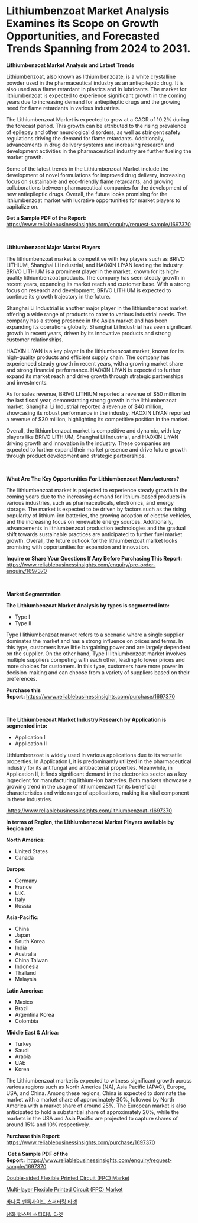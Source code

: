<p><h1>Lithiumbenzoat Market Analysis Examines its Scope on Growth Opportunities, and Forecasted Trends Spanning from 2024 to 2031.</h1></p><p><strong>Lithiumbenzoat Market Analysis and Latest Trends</strong></p>
<p><p>Lithiumbenzoat, also known as lithium benzoate, is a white crystalline powder used in the pharmaceutical industry as an antiepileptic drug. It is also used as a flame retardant in plastics and in lubricants. The market for lithiumbenzoat is expected to experience significant growth in the coming years due to increasing demand for antiepileptic drugs and the growing need for flame retardants in various industries.</p><p>The Lithiumbenzoat Market is expected to grow at a CAGR of 10.2% during the forecast period. This growth can be attributed to the rising prevalence of epilepsy and other neurological disorders, as well as stringent safety regulations driving the demand for flame retardants. Additionally, advancements in drug delivery systems and increasing research and development activities in the pharmaceutical industry are further fueling the market growth.</p><p>Some of the latest trends in the Lithiumbenzoat Market include the development of novel formulations for improved drug delivery, increasing focus on sustainable and eco-friendly flame retardants, and growing collaborations between pharmaceutical companies for the development of new antiepileptic drugs. Overall, the future looks promising for the lithiumbenzoat market with lucrative opportunities for market players to capitalize on.</p></p>
<p><strong>Get a Sample PDF of the Report:&nbsp;</strong> <a href="https://www.reliablebusinessinsights.com/enquiry/request-sample/1697370">https://www.reliablebusinessinsights.com/enquiry/request-sample/1697370</a></p>
<p>&nbsp;</p>
<p><strong>Lithiumbenzoat Major Market Players</strong></p>
<p><p>The lithiumbenzoat market is competitive with key players such as BRIVO LITHIUM, Shanghai Li Industrial, and HAOXIN LIYAN leading the industry. BRIVO LITHIUM is a prominent player in the market, known for its high-quality lithiumbenzoat products. The company has seen steady growth in recent years, expanding its market reach and customer base. With a strong focus on research and development, BRIVO LITHIUM is expected to continue its growth trajectory in the future.</p><p>Shanghai Li Industrial is another major player in the lithiumbenzoat market, offering a wide range of products to cater to various industrial needs. The company has a strong presence in the Asian market and has been expanding its operations globally. Shanghai Li Industrial has seen significant growth in recent years, driven by its innovative products and strong customer relationships.</p><p>HAOXIN LIYAN is a key player in the lithiumbenzoat market, known for its high-quality products and efficient supply chain. The company has experienced steady growth in recent years, with a growing market share and strong financial performance. HAOXIN LIYAN is expected to further expand its market reach and drive growth through strategic partnerships and investments.</p><p>As for sales revenue, BRIVO LITHIUM reported a revenue of $50 million in the last fiscal year, demonstrating strong growth in the lithiumbenzoat market. Shanghai Li Industrial reported a revenue of $40 million, showcasing its robust performance in the industry. HAOXIN LIYAN reported a revenue of $30 million, highlighting its competitive position in the market.</p><p>Overall, the lithiumbenzoat market is competitive and dynamic, with key players like BRIVO LITHIUM, Shanghai Li Industrial, and HAOXIN LIYAN driving growth and innovation in the industry. These companies are expected to further expand their market presence and drive future growth through product development and strategic partnerships.</p></p>
<p>&nbsp;</p>
<p><strong>What Are The Key Opportunities For Lithiumbenzoat Manufacturers?</strong></p>
<p><p>The lithiumbenzoat market is projected to experience steady growth in the coming years due to the increasing demand for lithium-based products in various industries, such as pharmaceuticals, electronics, and energy storage. The market is expected to be driven by factors such as the rising popularity of lithium-ion batteries, the growing adoption of electric vehicles, and the increasing focus on renewable energy sources. Additionally, advancements in lithiumbenzoat production technologies and the gradual shift towards sustainable practices are anticipated to further fuel market growth. Overall, the future outlook for the lithiumbenzoat market looks promising with opportunities for expansion and innovation.</p></p>
<p><strong>Inquire or Share Your Questions If Any Before Purchasing This Report:</strong> <a href="https://www.reliablebusinessinsights.com/enquiry/pre-order-enquiry/1697370">https://www.reliablebusinessinsights.com/enquiry/pre-order-enquiry/1697370</a></p>
<p>&nbsp;</p>
<p><strong>Market Segmentation</strong></p>
<p><strong>The Lithiumbenzoat Market Analysis by types is segmented into:</strong></p>
<p><ul><li>Type I</li><li>Type II</li></ul></p>
<p><p>Type I lithiumbenzoat market refers to a scenario where a single supplier dominates the market and has a strong influence on prices and terms. In this type, customers have little bargaining power and are largely dependent on the supplier. On the other hand, Type II lithiumbenzoat market involves multiple suppliers competing with each other, leading to lower prices and more choices for customers. In this type, customers have more power in decision-making and can choose from a variety of suppliers based on their preferences.</p></p>
<p><strong>Purchase this Report:&nbsp;</strong><a href="https://www.reliablebusinessinsights.com/purchase/1697370">https://www.reliablebusinessinsights.com/purchase/1697370</a></p>
<p>&nbsp;</p>
<p><strong>The Lithiumbenzoat Market Industry Research by Application is segmented into:</strong></p>
<p><ul><li>Application I</li><li>Application II</li></ul></p>
<p><p>Lithiumbenzoat is widely used in various applications due to its versatile properties. In Application I, it is predominantly utilized in the pharmaceutical industry for its antifungal and antibacterial properties. Meanwhile, in Application II, it finds significant demand in the electronics sector as a key ingredient for manufacturing lithium-ion batteries. Both markets showcase a growing trend in the usage of lithiumbenzoat for its beneficial characteristics and wide range of applications, making it a vital component in these industries.</p></p>
<p><a href="https://www.reliablebusinessinsights.com/lithiumbenzoat-r1697370">&nbsp;https://www.reliablebusinessinsights.com/lithiumbenzoat-r1697370</a></p>
<p><strong>In terms of Region, the Lithiumbenzoat Market Players available by Region are:</strong></p>
<p>
    <p> <strong> North America: </strong>
        <ul>
            <li>United States</li>
            <li>Canada</li>
        </ul>
        </p> 
    <p> <strong> Europe: </strong>
        <ul>
            <li>Germany</li>
            <li>France</li>
            <li>U.K.</li>
            <li>Italy</li>
            <li>Russia</li>
        </ul>
        </p> 
    <p> <strong> Asia-Pacific: </strong>
        <ul>
            <li>China</li>
            <li>Japan</li>
            <li>South Korea</li>
            <li>India</li>
            <li>Australia</li>
            <li>China Taiwan</li>
            <li>Indonesia</li>
            <li>Thailand</li>
            <li>Malaysia</li>
        </ul>
        </p> 
    <p> <strong> Latin America: </strong>
        <ul>
            <li>Mexico</li>
            <li>Brazil</li>
            <li>Argentina Korea</li>
            <li>Colombia</li>
        </ul>
        </p> 
    <p> <strong> Middle East & Africa: </strong>
        <ul>
            <li>Turkey</li>
            <li>Saudi</li>
            <li>Arabia</li>
            <li>UAE</li>
            <li>Korea</li>
        </ul>
    </p>
    </p>
<p><p>The Lithiumbenzoat market is expected to witness significant growth across various regions such as North America (NA), Asia Pacific (APAC), Europe, USA, and China. Among these regions, China is expected to dominate the market with a market share of approximately 30%, followed by North America with a market share of around 25%. The European market is also anticipated to hold a substantial share of approximately 20%, while the markets in the USA and Asia Pacific are projected to capture shares of around 15% and 10% respectively.</p></p>
<p><strong>Purchase this Report: </strong><a href="https://www.reliablebusinessinsights.com/purchase/1697370">https://www.reliablebusinessinsights.com/purchase/1697370</a></p>
<p>&nbsp;<strong>Get a Sample PDF of the Report:&nbsp;&nbsp;</strong><a href="https://www.reliablebusinessinsights.com/enquiry/request-sample/1697370">https://www.reliablebusinessinsights.com/enquiry/request-sample/1697370</a></p>
<p><strong></strong></p>
<p><p><a href="https://issuu.com/reportprime-2/docs/double-sided-flexible-printed-circuit-fpc-market-s">Double-sided Flexible Printed Circuit (FPC) Market</a></p><p><a href="https://issuu.com/reportprime-2/docs/multi-layer-flexible-printed-circuit-fpc-market-si">Multi-layer Flexible Printed Circuit (FPC) Market</a></p><p><a href="https://github.com/rrmadityapu/Market-Research-Report-List-1/blob/main/669845993746.md">바나듐 펜톡사이드 스퍼터링 타겟</a></p><p><a href="https://github.com/vanessagrant665567/Market-Research-Report-List-1/blob/main/903566993745.md">산화 텅스텐 스퍼터링 타겟</a></p></p>